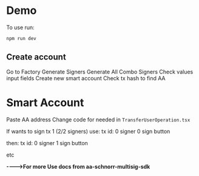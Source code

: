 # Demo
To use run: 

```
npm run dev
```

## Create account
Go to Factory
Generate Signers
Generate All Combo Signers
Check values input fields
Create new smart account
Check tx hash to find AA 

# Smart Account
Paste AA address
Change code for needed in `TransferUserOperation.tsx`

If wants to sign tx 1 (2/2 signers) use:
tx id: 0
signer 0
sign button

then:
tx id: 0
signer 1
sign button

etc

**---->For more Use docs from aa-schnorr-multisig-sdk**



